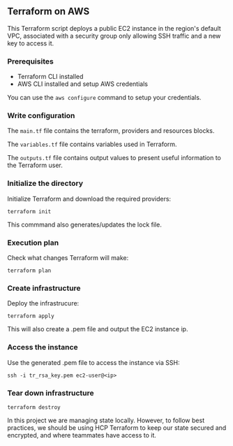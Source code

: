 ## Terraform on AWS

This Terraform script deploys a public EC2 instance in the region's default VPC, associated with a security group only allowing SSH traffic and a new key to access it.

### Prerequisites
- Terraform CLI installed
- AWS CLI installed and setup AWS credentials

You can use the `aws configure` command to setup your credentials.


### Write configuration
The `main.tf` file contains the terraform, providers and resources blocks.

The `variables.tf` file contains variables used in Terraform.

The `outputs.tf` file contains output values to present useful information to the Terraform user.


### Initialize the directory
Initialize Terraform and download the required providers:
```
terraform init
```
This commmand also generates/updates the lock file.

### Execution plan
Check what changes Terraform will make:
```
terraform plan
```

### Create infrastructure
Deploy the infrastrucure:
```
terraform apply
```

This will also create a .pem file and output the EC2 instance ip.

### Access the instance
Use the generated .pem file to access the instance via SSH:
```
ssh -i tr_rsa_key.pem ec2-user@<ip>
```

### Tear down infrastructure
```
terraform destroy
```


In this project we are managing state locally. However, to follow best practices, we should be using HCP Terraform to keep our state secured and encrypted, and where teammates have access to it.
